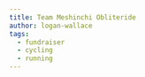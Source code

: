 ```yaml
---
title: Team Meshinchi Obliteride
author: logan-wallace
tags:
  - fundraiser
  - cycling
  - running
---
```


<!-- excerpt start -->
 
<!-- excerpt end -->


